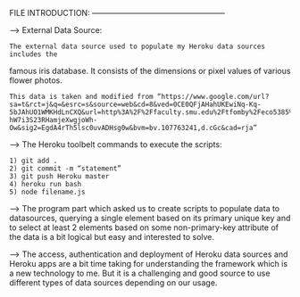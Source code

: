 FILE INTRODUCTION:
—————————————————

—> External Data Source: 

	The external data source used to populate my Heroku data sources includes the 
famous iris database. It consists of the dimensions or pixel values of various flower
photos. 
	
	This data is taken and modified from “https://www.google.com/url?sa=t&rct=j&q=&esrc=s&source=web&cd=8&ved=0CE0QFjAHahUKEwiNq-Kq-5bJAhUO1WMKHdLnCXQ&url=http%3A%2F%2Ffaculty.smu.edu%2Ftfomby%2Feco5385%2Fdata%2FIris.xls&usg=AFQjCNEmu-hW7i3S23RHamjeXwgjoWh-Ow&sig2=EgdA4rTh5lsc0uvADHsg0w&bvm=bv.107763241,d.cGc&cad=rja”

—> The Heroku toolbelt commands to execute the scripts: 

	1) git add .  
	2) git commit -m “statement”
	3) git push Heroku master 
	4) heroku run bash
	5) node filename.js

—> The program part which asked us to create scripts to populate data to datasources,
querying a single element based on its primary unique key and to select at least 2 
elements based on some non-primary-key attribute of the data is a bit logical but 
easy and interested to solve. 

—> The access, authentication and deployment of Heroku data sources and Heroku apps
are a bit time taking for understanding the framework which is a new technology to me. But it is a challenging and good source to use different types of data sources 
depending on our usage. 

